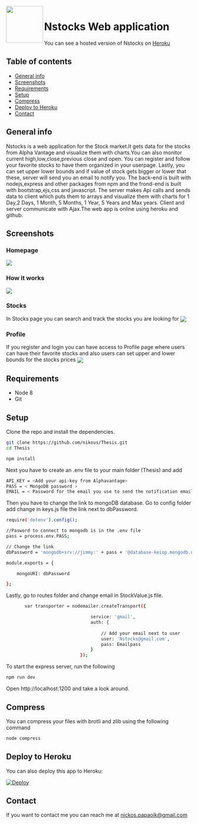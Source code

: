 <img align="left" width="100" height="100" src="https://i.imgur.com/AQkebBz.png">

# Nstocks Web application 

You can see a hosted version of Nstocks on [Heroku](https://nick-thesis.herokuapp.com)



## Table of contents
* [General info](#general-info)
* [Screenshots](#screenshots)
* [Requirements](#Requirements)
* [Setup](#setup)
* [Compress](#compress)
* [Deploy to Heroku](#deploy-to-heroku)
* [Contact](#contact)

## General info
Nstocks is a web application for the Stock market.It gets data for the stocks from Alpha Vantage
and visualize them with charts.You can also monitor current high,low,close,previous close and open.
You can register and follow your favorite stocks to have them organized in your userpage.
Lastly, you can set upper lower bounds and if value of stock gets bigger or lower that these, 
server will send you an email to notify you. The back-end is built with nodejs,express and other packages from npm 
and the frond-end is built with bootstrap,ejs,css and javascript. The server makes Api calls and sends data to client which
puts them to arrays and visualize them with charts for 1 Day,2 Days, 1 Month, 5 Months, 1 Year, 5 Years and Max years. 
Client and server communicate with Ajax.The web app is online using heroku and github.

## Screenshots
### Homepage
<img align="center"  src="https://i.imgur.com/NoReWqx.png">

### How it works

<img align="center"  src="https://i.imgur.com/3hjj33i.png">

### Stocks

In Stocks page you can search and track the stocks you are looking for 
<img align="center"  src="https://i.imgur.com/e5Lty5s.png">

### Profile

If you register and login you can have access to Profile page where users can have their favorite stocks and also users can set upper and lower bounds for the stocks prices
<img align="center"  src="https://i.imgur.com/p2Wo0im.png">

## Requirements


* Node 8
* Git

## Setup

Clone the repo and install the dependencies.

```bash
git clone https://github.com/nikous/Thesis.git
cd Thesis
```

```bash
npm install
```

Next you have to create an .env file to your main folder (Thesis) and add  


```bash
API_KEY = <Add your api-key from Alphavantage>
PASS = < MongoDB password >
EMAIL = < Password for the email you use to send the notification emails>
```

Then you have to change the link to mongoDB database.
Go to config folder add change in keys.js file the link next to dbPassword.

```bash
require('dotenv').config();

//Pasword to connect to mongodb is in the .env file
pass = process.env.PASS;

// Change the link 
dbPassword = 'mongodb+srv://jimmy:' + pass + '@database-keiop.mongodb.net/test?retryWrites=true&w=majority';

module.exports = {

    mongoURI: dbPassword

};
```
Lastly, go to routes folder and change email in StockValue.js file.


```bash
       var transporter = nodemailer.createTransport({

                                service: 'gmail',
                                auth: {
                                    
                                    // Add your email next to user
                                    user: 'Nstocks@gmail.com',
                                    pass: Emailpass
                                }
                            });
```

To start the express server, run the following


```bash
npm run dev
```
Open http://localhost:1200 and take a look around.

## Compress

You can compress your files with brotli and zlib using the following command 

```bash
node compress
```

## Deploy to Heroku

You can also deploy this app to Heroku:

[![Deploy](https://www.herokucdn.com/deploy/button.svg)](https://heroku.com/deploy)

## Contact

If you want to contact me you can reach me at nickos.papaoik@gmail.com
